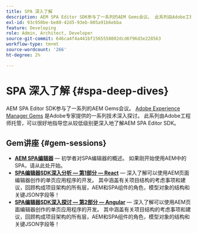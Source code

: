 ```yaml
---
title: SPA 深入了解
description: AEM SPA Editor SDK参与了一系列的AEM Gems会议。 此系列由Adobe工程师托管，可以很好地指导您从较低级别深入了解由Adobe工程师托管的AEM SPA Editor SDK。
exl-id: 93c950be-be80-42d5-93eb-805a91b6ebba
feature: Developing
role: Admin, Architect, Developer
source-git-commit: 646ca4f4a441bf1565558002dcd6f96d3e228563
workflow-type: tm+mt
source-wordcount: '266'
ht-degree: 2%

---
```


# SPA 深入了解 {#spa-deep-dives}

AEM SPA Editor SDK参与了一系列的AEM Gems会议。 [Adobe Experience Manager Gems](https://helpx.adobe.com/experience-manager/kt/eseminars/gems/aem-index.html) 是Adobe专家提供的一系列技术深入探讨。 此系列由Adobe工程师托管，可以很好地指导您从较低级别更深入地了解AEM SPA Editor SDK。

## Gem讲座 {#gem-sessions}

* **[AEM SPA编辑器](https://helpx.adobe.com/experience-manager/kt/eseminars/gems/aem-spa-editor.html)**  — 初学者对SPA编辑器的概述。 如果刚开始使用AEM中的SPA，请从此处开始。
* **[SPA编辑器SDK深入分析 — 第1部分 — React](https://helpx.adobe.com/experience-manager/kt/eseminars/gems/SPA-Editor-SDK-Deep-Dive-React.html)**  — 深入了解可以使用AEM页面编辑器创作的单页应用程序的开发。 其中涵盖有关项目结构的考虑事项和建议，回顾构成项目架构的所有层，AEM和SPA组件的角色，模型对象的结构和关键JSON字段等！
* **[SPA编辑器SDK深入探讨 — 第2部分 — Angular](https://helpx.adobe.com/experience-manager/kt/eseminars/gems/SPA-Editor-SDK-Deep-Dive-Angular.html)**  — 深入了解可以使用AEM页面编辑器创作的单页应用程序的开发。 其中涵盖有关项目结构的考虑事项和建议，回顾构成项目架构的所有层，AEM和SPA组件的角色，模型对象的结构和关键JSON字段等！
